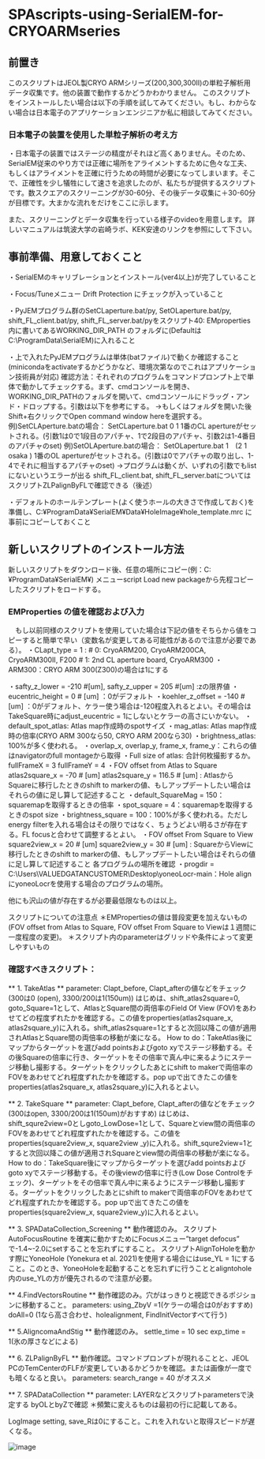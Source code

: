 # SPAscripts-using-SerialEM-for-CRYOARMseries

## 前置き
このスクリプトはJEOL製CRYO ARMシリーズ(200,300,300Ⅱ)の単粒子解析用データ収集です。他の装置で動作するかどうかわかりません。
このスクリプトをインストールしたい場合は以下の手順を試してみてください。もし、わからない場合は日本電子のアプリケーションエンジニアか私に相談してみてください。

### 日本電子の装置を使用した単粒子解析の考え方
・日本電子の装置ではステージの精度がそれほど高くありません。そのため、SerialEM従来のやり方では正確に場所をアライメントするために色々な工夫、もしくはアライメントを正確に行うための時間が必要になってしまいます。そこで、正確性を少し犠牲にして速さを追求したのが、私たちが提供するスクリプトです。数スクエアのスクリーニングが30-60分、その後データ収集に＋30-60分が目標です。大まかな流れをだけをここに示します。

また、スクリーニングとデータ収集を行っている様子のvideoを用意します。
詳しいマニュアルは筑波大学の岩崎ラボ、KEK安達のリンクを参照にして下さい。


## 事前準備、用意しておくこと
・SerialEMのキャリブレーションとインストール(ver4以上)が完了していること

・Focus/Tuneメニュー  Drift Protection にチェックが入っていること

・PyJEMプログラム群のSetCLaperture.bat/py, SetOLaperture.bat/py, shift_FL_client.bat/py, shift_FL_server.bat/pyをスクリプト40: EMproperties内に書いてあるWORKING_DIR_PATH のフォルダに(DefaultはC:\ProgramData\SerialEM)に入れること

・上で入れたPyJEMプログラムは単体(batファイル)で動くか確認すること(minicondaをactivateするかどうかなど、環境次第なのでこれはアプリケーション技術員が対応)
確認方法：それぞれのプログラムをコマンドプロンプト上で単体で動かしてチェックする。まず、cmdコンソールを開き、WORKING_DIR_PATHのフォルダを開いて、cmdコンソールにドラッグ・アンド・ドロップする。引数は以下を参考にする。
→もしくはフォルダを開いた後Shift+右クリックでOpen command window hereを選択する。
例)SetCLAperture.batの場合： SetCLaperture.bat 0 1 
 1番のCL apertureがセットされる。(引数1は0で1段目のアパチャ、1で2段目のアパチャ、引数2は1-4番目のアパチャのset)
例)SetOLAperture.batの場合： SetOLaperture.bat 1　(2 1 osaka )
 1番のOL apertureがセットされる。(引数は0でアパチャの取り出し、1-4でそれに相当するアパチャのset)
→プログラムは動くが、いずれの引数でもlistにないというエラーが出る
shift_FL_client.bat, shift_FL_server.batについてはスクリプトZLPalignByFLで確認できる（後述）

・デフォルトのホールテンプレート(よく使うホールの大きさで作成しておく)を準備し、C:¥ProgramData¥SerialEM¥Data¥HoleImage¥hole_template.mrc
に事前にコピーしておくこと

## 新しいスクリプトのインストール方法
新しいスクリプトをダウンロード後、任意の場所にコピー(例：C:¥ProgramData¥SerialEM¥)
メニューscript  Load new packageから先程コピーしたスクリプトをロードする。

### EMProperties の値を確認および入力
　もし以前同様のスクリプトを使用していた場合は下記の値をそちらから値をコピーすると簡単で早い（変数名が変更してある可能性があるので注意が必要である）。
<JEOL TEM type>
・CLapt_type = 1 : # 0: CryoARM200, CryoARM200CA, CryoARM300II, F200
                 # 1: 2nd CL aperture board, CryoARM300
・ARM300：CRYO ARM 300(Z300)の場合は1にする

<Stage setting>
・safty_z_lower = -210 #[um], safty_z_upper = 205 #[um] :zの限界値
・eucentric_height = 0 # [um] ：0がデフォルト
・koehler_z_offset = -140 # [um] ：0がデフォルト、ケラー使う場合は-120程度入れるとよい。その場合はTakeSquare時にadjust_eucentric = 1にしないとケラーの高さにいかない。

<Setting for Atlas>
・default_spot_atlas: Atlas map作成時のspotサイズ
・mag_atlas: Atlas map作成時の倍率(CRYO ARM 300なら50,  CRYO ARM 200なら30)
・brightness_atlas: 100%が多く使われる。
・overlap_x, overlap_y, frame_x, frame_y：これらの値はnavigatorのfull montageから取得
・Full size of atlas: 合計何枚撮影するか。
        fullFrameX = 3
        fullFrameY = 4
・FOV offset from Atlas to Square
        atlas2square_x = -70 # [um]    
        atlas2square_y = 116.5 # [um]   
: AtlasからSquareに移行したときのshift to markerの値、もしアップデートしたい場合はそれらの値に足し算して記述すること

<Settingfor Square>
・default_SquareMag = 150：squaremapを取得するときの倍率
・spot_square = 4：squaremapを取得するときのspot size
・brightness_square = 100：100%が多く使われる。ただしenergy filterを入れる場合はその限りではなく、ちょうどよい明るさが存在する。FL focusと合わせて調整するとよい。
・FOV offset From Square to View
        square2view_x = 20 # [um]  
        square2view_y = 30 # [um]  
: SquareからViewに移行したときのshift to markerの値、もしアップデートしたい場合はそれらの値に足し算して記述すること

<Python Call setting>
各プログラムの場所を確認

<YoneoLocker>
・progdir = C:\Users\VALUEDGATANCUSTOMER\Desktop\yoneoLocr-main：Hole alignにyoneoLocrを使用する場合のプログラムの場所。

他にも沢山の値が存在するが必要最低限なものは以上。


スクリプトについての注意点
＊EMPropertiesの値は普段変更を加えないもの(FOV offset from Atlas to Square, FOV offset From Square to Viewは１週間に一度程度の変更)。
＊スクリプト内のparameterはグリッドや条件によって変更しやすいもの




### 確認すべきスクリプト：
** 1. TakeAtlas **
parameter: Clapt_before, Clapt_afterの値などをチェック(300は0 (open), 3300/200は1(150um))
はじめは、shift_atlas2square=0, goto_Square=1として、AtlasとSquare間の両倍率のField Of View (FOV)をあわせてどの程度ずれたかを確認する。この値をproperties(atlas2square_x, atlas2square_y)に入れる。shift_atlas2square=1とすると次回以降この値が適用されAtlasとSquare間の両倍率の移動が楽になる。
How to do：TakeAtlas後にマップからターゲットを選びadd pointsおよびgoto xyでステージ移動する。その後Squareの倍率に行き、ターゲットをその倍率で真ん中に来るようにステージ移動し撮影する。ターゲットをクリックしたあとにshift to makerで両倍率のFOVをあわせてどれ程度ずれたかを確認する。pop upで出てきたこの値をproperties(atlas2square_x, atlas2square_y)に入れるとよい。

** 2. TakeSquare  **
parameter: Clapt_before, Clapt_afterの値などをチェック(300はopen, 3300/200は1(150um)がおすすめ)
はじめは、shift_squre2view=0としgoto_LowDose=1として、Squareとview間の両倍率のFOVをあわせてどれ程度ずれたかを確認する。この値をproperties(square2view_x, square2view _y)に入れる。shift_squre2view=1とすると次回以降この値が適用されSquareとview間の両倍率の移動が楽になる。
How to do：TakeSquare後にマップからターゲットを選びadd pointsおよびgoto xyでステージ移動する。その後viewの倍率に行き(Low Dose Controlをチェック)、ターゲットをその倍率で真ん中に来るようにステージ移動し撮影する。ターゲットをクリックしたあとにshift to makerで両倍率のFOVをあわせてどれ程度ずれたかを確認する。pop upで出てきたこの値をproperties(square2view_x, square2view_y)に入れるとよい。


** 3. SPADataCollection_Screening **
動作確認のみ。
スクリプトAutoFocusRoutine を確実に動かすためにFocusメニュー”target defocus” で-1.4~-2.0にsetすることを忘れずにすること。
スクリプトAlignToHoleを動かす際にYoneoHole (Yonekura et al. 2021)を使用する場合にはuse_YL = 1にすること。このとき、YoneoHoleを起動することを忘れずに行うこととaligntohole内のuse_YLの方が優先されるので注意が必要。

** 4.FindVectorsRoutine **
動作確認のみ。穴がはっきりと視認できるポジションに移動すること。
parameters: using_ZbyV =1(ケラーの場合は0がおすすめ)
doAll=0 (1なら高さ合わせ、holealignment, FindInitVectorすべて行う)

** 5.AligncomaAndStig **
動作確認のみ。
settle_time = 10 sec
exp_time = 1(氷の厚さなどによる)

** 6. ZLPalignByFL **
動作確認。コマンドプロンプトが現れることと、JEOL PCのTemCenterのFLFが変更していあるかどうかを確認。または画像が一度でも暗くなると良い。
parameters: search_range = 40 がオススメ

** 7. SPADataCollection **
parameter: LAYERなどスクリプトparametersで決定する
byOLとbyZで確認
＊頻繁に変えるものは最初の行に記載してある。

LogImage setting, save_Rは0にすること。これを入れないと取得スピードが遅くなる。

![image](https://user-images.githubusercontent.com/34903373/209277317-75ac8e88-6124-4e7c-bff9-7785986146c5.png)
